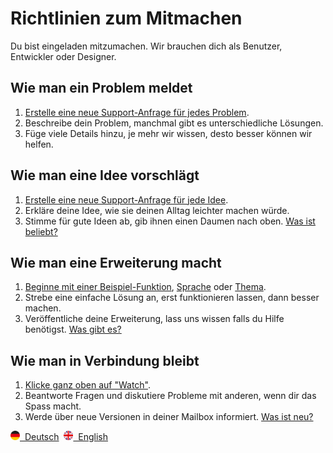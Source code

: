 Richtlinien zum Mitmachen
=========================

Du bist eingeladen mitzumachen. Wir brauchen dich als Benutzer, Entwickler oder Designer.

## Wie man ein Problem meldet

1. [Erstelle eine neue Support-Anfrage für jedes Problem](https://github.com/datenstrom/yellow/issues).
2. Beschreibe dein Problem, manchmal gibt es unterschiedliche Lösungen.
3. Füge viele Details hinzu, je mehr wir wissen, desto besser können wir helfen.

## Wie man eine Idee vorschlägt

1. [Erstelle eine neue Support-Anfrage für jede Idee](https://github.com/datenstrom/yellow/issues).
2. Erkläre deine Idee, wie sie deinen Alltag leichter machen würde.
3. Stimme für gute Ideen ab, gib ihnen einen Daumen nach oben. [Was ist beliebt?](https://github.com/datenstrom/yellow/issues?q=is%3Aopen+is%3Aissue+sort%3Areactions-%2B1-desc+label%3Aidea)

## Wie man eine Erweiterung macht

1. [Beginne mit einer Beispiel-Funktion](https://github.com/schulle4u/yellow-extension-example), [Sprache](https://github.com/datenstrom/yellow-extensions/blob/master/languages/english/english-language.txt) oder [Thema](https://github.com/schulle4u/yellow-extension-basic).
2. Strebe eine einfache Lösung an, erst funktionieren lassen, dann besser machen.
3. Veröffentliche deine Erweiterung, lass uns wissen falls du Hilfe benötigst. [Was gibt es?](https://github.com/datenstrom/yellow-extensions)

## Wie man in Verbindung bleibt 

1. [Klicke ganz oben auf "Watch"](https://github.com/datenstrom/yellow).
2. Beantworte Fragen und diskutiere Probleme mit anderen, wenn dir das Spass macht.
3. Werde über neue Versionen in deiner Mailbox informiert. [Was ist neu?](https://github.com/datenstrom/yellow/releases)

<p>
<a href="CONTRIBUTING-de.md"><img src="https://raw.githubusercontent.com/datenstrom/yellow-extensions/master/features/help/language-de.png" width="15" height="15" alt="Deutsch">&nbsp; Deutsch</a>&nbsp;
<a href="CONTRIBUTING.md"><img src="https://raw.githubusercontent.com/datenstrom/yellow-extensions/master/features/help/language-en.png" width="15" height="15" alt="English">&nbsp; English</a>&nbsp;
</p>
